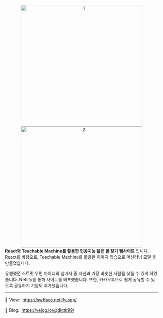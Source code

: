 
<div align='middle'>
<img width="400" alt="1" src="https://user-images.githubusercontent.com/80196999/150169453-b95d3552-7140-45b5-9208-298a6e9fa05d.png">
<img width="400" alt="2" src="https://user-images.githubusercontent.com/80196999/150169486-d6417c9f-9f1b-4438-8f32-6a27779fc44e.png">
  </div>
<div>
        <b>React와 Teachable Machine를 활용한 인공지능 닮은 꼴 찾기 웹사이트</b>
        입니다.
        <span style={{ color: "#ed3775" }}>
          React를 바탕으로, Teachable Machine를 활용한 이미지 학습으로 머신러닝
          모델
        </span>
        을 만들었습니다.
        <p></p>유행했던 스트릿 우먼 파이터의 참가자 중 자신과 가장 비슷한 사람을
        찾을 수 있게 하였습니다. Netlify를 통해 사이트를 배포했습니다. 또한,
        카카오톡으로 쉽게 공유할 수 있도록 공유하기 기능도 추가했습니다.
        <p></p>
        <hr></hr>
        <p></p>
📌 View:&nbsp;
        <a href="https://swfface.netlify.app/" target="_blank" rel="noreferrer">
          https://swfface.netlify.app/
        </a>
        <br></br>📎 Blog:&nbsp;
        <a
          href="https://velog.io/@dkttk99/%EC%9D%B8%EA%B3%B5%EC%A7%80%EB%8A%A5-%EC%96%BC%EA%B5%B4-%ED%85%8C%EC%8A%A4%ED%8A%B8"
          target="_blank"
          rel="noreferrer"
        >
          https://velog.io/@dkttk99/
        </a>
      </div>

